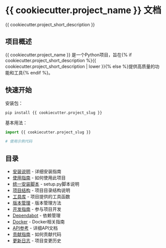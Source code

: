 # {{ cookiecutter.project_name }} 文档

{{ cookiecutter.project_short_description }}

## 项目概述

{{ cookiecutter.project_name }} 是一个Python项目，旨在{% if cookiecutter.project_short_description %}{{ cookiecutter.project_short_description | lower }}{% else %}提供高质量的功能和工具{% endif %}。

## 快速开始

安装包：

```bash
pip install {{ cookiecutter.project_slug }}
```

基本用法：

```python
import {{ cookiecutter.project_slug }}

# 使用示例代码
```

## 目录

- [安装说明](installation.md) - 详细安装指南
- [使用指南](usage.md) - 如何使用此项目
- [统一安装脚本](setup_script.md) - setup.py脚本说明
- [项目结构](project_structure.md) - 项目目录结构说明
- [工具库](utils.md) - 项目提供的工具函数
- [版本管理](version.md) - 版本管理方法
- [开发指南](developer_guide.md) - 参与项目开发
- [Dependabot](dependabot.md) - 依赖管理
- [Docker](docker.md) - Docker相关指南
- [API参考](api/index.md) - 详细API文档
- [贡献指南](contributing.md) - 如何贡献代码
- [更新日志](history.md) - 项目变更历史
